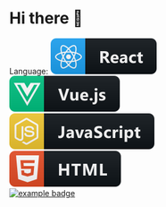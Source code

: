# Hi there 👋

Language:
<a href="#">
    <img src="assets/react.svg" alt="example badge" style="vertical-align:top margin:6px 4px">
</a>  
<a href="#">
    <img src="assets/vue.svg" alt="example badge" style="vertical-align:top margin:6px 4px">
</a>  
<a href="#">
    <img src="assets/js.svg" alt="example badge" style="vertical-align:top margin:6px 4px">
</a>  
<a href="#">
    <img src="assets/html.svg" alt="example badge" style="vertical-align:top margin:6px 4px">
</a>  
<a href="#">
    <img src="assets/css3.svg.svg" alt="example badge" style="vertical-align:top margin:6px 4px">
</a>  



<!--
**Hazi7/Hazi7** is a ✨ _special_ ✨ repository because its `README.md` (this file) appears on your GitHub profile.

Here are some ideas to get you started:

- 🔭 I’m currently working on ...
- 🌱 I’m currently learning ...
- 👯 I’m looking to collaborate on ...
- 🤔 I’m looking for help with ...
- 💬 Ask me about ...
- 📫 How to reach me: ...
- 😄 Pronouns: ...
- ⚡ Fun fact: ...
-->
